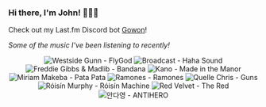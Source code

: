 ### Hi there, I'm John! 🏄🏻‍♂️

Check out my Last.fm Discord bot [Gowon](http://gowon.ca)!

_Some of the music I've been listening to recently!_


<!-- lastfm -->
<p align="center"><img src="https://lastfm.freetls.fastly.net/i/u/64s/05efd42ce2634022beaf3375dacbb424.jpg" title="Westside Gunn - FlyGod"> <img src="https://lastfm.freetls.fastly.net/i/u/64s/557206dfd047454bc56902558bb9c0a3.png" title="Broadcast - Haha Sound"> <img src="https://lastfm.freetls.fastly.net/i/u/64s/a9f531d1647c25d229bdb4dfe88b992a.png" title="Freddie Gibbs & Madlib - Bandana"> <img src="https://lastfm.freetls.fastly.net/i/u/64s/e79af5d76d73e8e7edcedbdf94e6c218.jpg" title="Kano - Made in the Manor"> <img src="https://lastfm.freetls.fastly.net/i/u/64s/b0153e60363c45bbc5ebe448e7320480.jpg" title="Miriam Makeba - Pata Pata"> <img src="https://lastfm.freetls.fastly.net/i/u/64s/32b61b03e34a4e8a91d3bb0dea72a5b4.png" title="Ramones - Ramones"> <img src="https://lastfm.freetls.fastly.net/i/u/64s/6083a6265c8278e35996040458a98d58.jpg" title="Quelle Chris - Guns"> <img src="https://lastfm.freetls.fastly.net/i/u/64s/0d2374c3a6bb5a82e81d26115d4cbc8e.png" title="Róisín Murphy - Róisín Machine"> <img src="https://lastfm.freetls.fastly.net/i/u/64s/8b62865037f1bef74127f5b77165d5f9.jpg" title="Red Velvet - The Red"> <img src="https://lastfm.freetls.fastly.net/i/u/64s/9c24b9a773f1c53316db0a478d024b00.png" title="안다영 - ANTIHERO"> </p>
